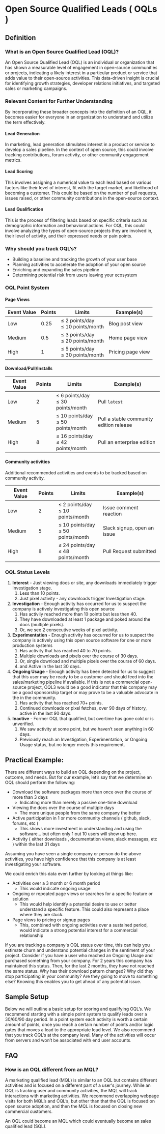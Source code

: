 # Open Source Qualified Leads ( OQLs )

## Definition

### What is an Open Source Qualified Lead (OQL)?

An Open Source Qualified Lead (OQL) is an individual or organization that has shown a measurable level of engagement in open-source communities or projects, indicating a likely interest in a particular product or service that adds value to their open-source activities. This data-driven insight is crucial for identifying growth strategies, developer relations initiatives, and targeted sales or marketing campaigns.

### Relevant Content for Further Understanding

By incorporating these broader concepts into the definition of an OQL, it becomes easier for everyone in an organization to understand and utilize the term effectively.

#### Lead Generation

In marketing, lead generation stimulates interest in a product or service to develop a sales pipeline. In the context of open source, this could involve tracking contributions, forum activity, or other community engagement metrics.

#### Lead Scoring

This involves assigning a numerical value to each lead based on various factors like their level of interest, fit with the target market, and likelihood of becoming a customer. This could be based on the number of pull requests, issues raised, or other community contributions in the open-source context.

#### Lead Qualification

This is the process of filtering leads based on specific criteria such as demographic information and behavioral actions. For OQL, this could involve analyzing the types of open-source projects they are involved in, their level of activity, and their expressed needs or pain points.

### Why should you track OQL’s?

- Building a baseline and tracking the growth of your user base
- Planning activities to accelerate the adoption of your open source
- Enriching and expanding the sales pipeline
- Determining potential risk from users leaving your ecosystem

### OQL Point System

#### Page Views

| Event Value | Points | Limits                               | Example(s)        |
|-------------|--------|--------------------------------------|-------------------|
| Low         | 0.25   | ≤ 2 points/day<br/>≤ 10 points/month | Blog post view    |
| Medium      | 0.5    | ≤ 3 points/day<br/>≤ 20 points/month | Home page view    |
| High        | 1      | ≤ 5 points/day<br/>≤ 30 points/month | Pricing page view |

#### Download/Pull/Installs

| Event Value | Points | Limits                                | Example(s)                              |
|-------------|--------|---------------------------------------|-----------------------------------------|
| Low         | 2      | ≤ 6 points/day<br/>≤ 30 points/month  | Pull `latest`                           |
| Medium      | 5      | ≤ 10 points/day<br/>≤ 50 points/month | Pull a stable community edition release |
| High        | 8      | ≤ 16 points/day<br/>≤ 42 points/month | Pull an enterprise edition              |

#### Community activities

Additional recommended activities and events to be tracked based on community activity.

| Event Value | Points | Limits                                | Example(s)                  |
|-------------|--------|---------------------------------------|-----------------------------|
| Low         | 2      | ≤ 2 points/day<br/>≤ 10 points/month  | Issue comment reaction      |
| Medium      | 5      | ≤ 10 points/day<br/>≤ 50 points/month | Slack signup, open an issue |
| High        | 8      | ≤ 24 points/day<br/>≤ 48 points/month | Pull Request submitted      |

### OQL Status Levels

1. **Interest** - Just viewing docs or site, any downloads immediately trigger Investigation stage.
    1. Less than 10 points.
    2. Just pixel activity -  any downloads trigger Investigation stage.
2. **Investigation** - Enough activity has occurred for us to suspect the company is actively investigating this open source
    1. Has activily reached more than 10 points but less then 40.
    2. They have downloaded at least 1 package and poked around the docs (multiple pixels).
    3. Or, we see 2 consecutive weeks of pixel activity.
3. **Experimentation** - Enough activity has occurred for us to suspect the company is actively using this open source software for one or more production systems
    1. Has activity that has reached 40 to 70 points.
    2. Multiple downloads and pixels over the course of 30 days.
    3. Or, single download and multiple pixels over the course of 60 days.
    4. and Active in the last 30 days.
4. **Ongoing Usage** - Enough activity has been detected for us to suggest that this user may be ready to be a customer and should feed into the sales/marketing pipeline if available. If this is not a commercial open-source project, OQL3 would be a good indicator that this company may be a good sponsorship target or may prove to be a valuable advocate in the in the community.
    1. Has activity that has reached 70+ points.
    2. Continued downloads or pixel fetches, over 90 days of history, active in the last 90 days.
5. **Inactive** - Former OQL that qualified, but overtime has gone cold or is unverified.
    1. We saw activity at some point, but we haven’t seen anything in 60 days.
    2. Previously reach an Investigation, Experimentation, or Ongoing Usage status, but no longer meets this requirement.

## Practical Example:

There are different ways to build an OQL depending on the project, outcome, and needs.  But for our example, let’s say that we determine an OQL should perform the following:

- Download the software packages more than once over the course of more than 3 days
    - Indicating more than merely a passive one-time download
- Viewing the docs over the course of multiple days
    - The more unique people from the same company the better
- Active participation in 1 or more community channels ( github, slack, forums, etc )
    - This shows more investment in understanding and using the software… but often only 1 out 10 users will show up here.
- Activity ( either downloads , documentation views, slack messages, etc  ) within the last 31 days

Assuming you have seen a single company or person do the above activities, you have high confidence that this company is at least investigating your software.

We could enrich this data even further by looking at things like:
- Activities over a 3 month or 6 month period
    - This would indicate ongoing usage
- Ongoing or repeated page views or searches for a specific feature or solution
    - This would help identify a potential desire to use or better understand a specific feature.  This could also represent a place where they are stuck.
- Page views to pricing or signup pages
    - This, combined with ongoing activities over a sustained period, would indicate a strong potential interest for a commercial relationship

If you are tracking a company's OQL status over time, this can help you estimate churn and understand potential changes in the sentiment of your project.  Consider if you have a user who reached an Ongoing Usage and purchased something from your company.  For 2 years this company has maintained this status.  Then, for the last 2 months, they have not reached the same status.  Why has their download pattern changed?  Why did they stop participating in your community?  Are they going to move to something else?  Knowing this enables you to get ahead of any potential issue.

## Sample Setup

Below we will outline a basic setup for scoring and qualifying OQL’s.   We recommend starting with a simple point system to qualify leads over a 30/60/90 day period.  In a point system each activity is worth a certain amount of points, once you reach a certain number of points and/or logic gates that moves a lead to the appropriate lead level.  We also recommend that you track OQL’s at the company level.  Many of the activities will occur from servers and won’t be associated with end user accounts.

## FAQ

### How is an OQL different from an MQL?

A marketing qualified lead (MQL) is similar to an OQL but contains different activities and is focused on a different part of a user's journey.  While an OQL is tracking user and community activities, the MQL will track interactions with marketing activities.  We recommend overlapping webpage visits for both MQL’s and OQL’s, but other than that the OQL is focused on open source adoption, and then the MQL is focused on closing new commercial customers.

An OQL could become an MQL which could eventually become an sales qualified lead (SQL).
